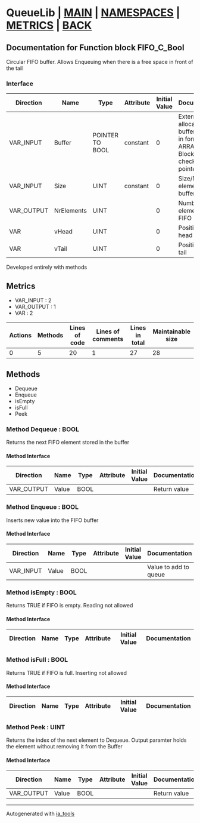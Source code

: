 # QueueLib | [MAIN] | [NAMESPACES] | [METRICS] | [BACK]  

## Documentation for Function block FIFO_C_Bool  

Circular FIFO buffer. Allows Enqueuing when there is a free space in front of the tail  

### Interface  

| Direction | Name | Type | Attribute | Initial Value | Documentation |
| --------- | ---- | ---- | --------- | ------------- | ------------- |
| VAR_INPUT | Buffer | POINTER TO BOOL | constant | 0 | Externally allocated buffer. Must be in format ARRAY[0..N]. ! Block doesn't check for Null pointer |  
| VAR_INPUT | Size | UINT | constant | 0 | Size/Max elements of the buffer |  
| VAR_OUTPUT | NrElements | UINT |  | 0 | Number of elements in the FIFO |  
| VAR | vHead | UINT |  | 0 | Position of the head |  
| VAR | vTail | UINT |  | 0 | Position of the tail |  

Developed entirely with methods  

## Metrics  

- VAR_INPUT : 2
- VAR_OUTPUT : 1
- VAR : 2

| Actions | Methods | Lines of code | Lines of comments | Lines in total | Maintainable size |
| ------- | ------- | ------------- | ----------------- | -------------- | ----------------- |
| 0 | 5 | 20 |1 |27 | 28 |



## Methods  
- Dequeue
- Enqueue
- isEmpty
- isFull
- Peek

### Method Dequeue : BOOL  

Returns the next FIFO element stored in the buffer  

#### Method Interface  

| Direction | Name | Type | Attribute | Initial Value | Documentation |
| --------- | ---- | ---- | --------- | ------------- | ------------- |
| VAR_OUTPUT | Value | BOOL |  |  | Return value |  


### Method Enqueue : BOOL  

Inserts new value into the FIFO buffer  

#### Method Interface  

| Direction | Name | Type | Attribute | Initial Value | Documentation |
| --------- | ---- | ---- | --------- | ------------- | ------------- |
| VAR_INPUT | Value | BOOL |  |  | Value to add to queue |  


### Method isEmpty : BOOL  

Returns TRUE if FIFO is empty. Reading not allowed  

#### Method Interface  

| Direction | Name | Type | Attribute | Initial Value | Documentation |
| --------- | ---- | ---- | --------- | ------------- | ------------- |


### Method isFull : BOOL  

Returns TRUE if FIFO is full. Inserting not allowed  

#### Method Interface  

| Direction | Name | Type | Attribute | Initial Value | Documentation |
| --------- | ---- | ---- | --------- | ------------- | ------------- |


### Method Peek : UINT  

Returns the index of the next element to Dequeue. Output paramter holds the element without removing it from the Buffer  

#### Method Interface  

| Direction | Name | Type | Attribute | Initial Value | Documentation |
| --------- | ---- | ---- | --------- | ------------- | ------------- |
| VAR_OUTPUT | Value | BOOL |  |  | Return value |  



---
Autogenerated with [ia_tools](https://github.com/tkucic/ia_tools)  

[MAIN]: ../../../../index.md
[NAMESPACES]: ../../nsList.md
[METRICS]: ../../../metrics.md
[BACK]: ../nsMain.md
